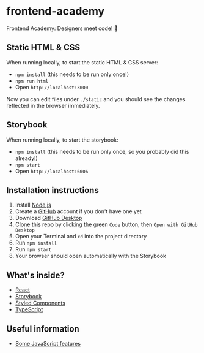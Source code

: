 # frontend-academy

Frontend Academy: Designers meet code! 🎉

## Static HTML & CSS

When running locally, to start the static HTML & CSS server:

- `npm install` (this needs to be run only once!)
- `npm run html`
- Open `http://localhost:3000`

Now you can edit files under `./static` and you should see the changes reflected in the browser immediately.

## Storybook

When running locally, to start the storybook:

- `npm install` (this needs to be run only once, so you probably did this already!)
- `npm start`
- Open `http://localhost:6006`

## Installation instructions

1. Install [Node.js](https://nodejs.org/en/)
2. Create a [GitHub](https://github.com) account if you don't have one yet
3. Download [GitHub Desktop](https://desktop.github.com)
4. Clone this repo by clicking the green `Code` button, then `Open with GitHub Desktop`
5. Open your Terminal and `cd` into the project directory
6. Run `npm install`
7. Run `npm start`
8. Your browser should open automatically with the Storybook

## What's inside?

- [React](https://reactjs.org)
- [Storybook](https://storybook.js.org)
- [Styled Components](https://styled-components.com)
- [TypeScript](https://www.typescriptlang.org)

## Useful information

- [Some JavaScript features](docs/javascript.md)
